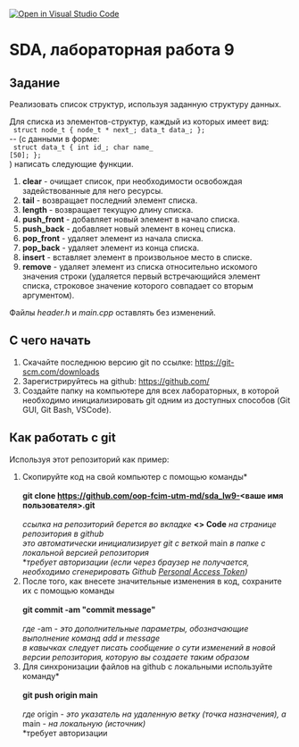 [![Open in Visual Studio Code](https://classroom.github.com/assets/open-in-vscode-f059dc9a6f8d3a56e377f745f24479a46679e63a5d9fe6f495e02850cd0d8118.svg)](https://classroom.github.com/online_ide?assignment_repo_id=7326842&assignment_repo_type=AssignmentRepo)
# SDA, лабораторная работа 9

## Задание ##
Pеализовать список структур, используя заданную структуру данных.

Для списка из элементов-структур, каждый из которых имеет вид:
<br><code>
struct node_t
{
    node_t * next_;
    data_t data_;
};
</code><br>
-- (с данными в форме:
<br><code>
struct data_t
{
  int id_;
  char name_ [50];
};
</code><br>) написать следующие функции.

1. **clear** - очищает список, при необходимости освобождая задействованные для него ресурсы.
2. **tail** - возвращает последний элемент списка.
3. **length** - возвращает текущую длину списка.
4. **push_front** - добавляет новый элемент в начало списка.
5. **push_back** - добавляет новый элемент в конец списка.
6. **pop_front** - удаляет элемент из начала списка.
7. **pop_back** - удаляет элемент из конца списка.
8. **insert** - вставляет элемент в произвольное место в списке.
9. **remove** - удаляет элемент из списка относительно искомого значения строки (удаляется первый встречающийся элемент списка, строковое значение которого совпадает со вторым аргументом).

Файлы _header.h_ и _main.cpp_ оставлять без изменений.

## С чего начать
1. Скачайте последнюю версию git по ссылке: https://git-scm.com/downloads
2. Зарегистрируйтесь на github: https://github.com/
3. Создайте папку на компьютере для всех лабораторных, в которой необходимо инициализировать git одним из доступных способов (Git GUI, Git Bash, VSCode).

## Как работать с git
Используя этот репозиторий как пример:
1. Скопируйте код на свой компьютер с помощью команды*<br><br>
**git clone https://github.com/oop-fcim-utm-md/sda_lw9-<ваше имя пользователя>.git**<br><br>
*ссылка на репозиторий берется во вкладке* **<> Code** *на странице репозитория в github*<br>
*это автоматически инициализирует git с веткой* main *в папке с локальной версией репозитория*<br>
**требует авторизации (если через браузер не получается, необходимо сгенерировать Github [Personal Access Token](https://docs.github.com/en/authentication/keeping-your-account-and-data-secure/creating-a-personal-access-token))*
2. После того, как внесете значительные изменения в код, cохраните их с помощью команды<br><br>
**git commit -am "commit message"**<br><br>
*где* -am - *это дополнительные параметры, обозначающие выполнение команд add и message*<br>
*в кавычках следует писать сообщение о сути изменений в новой версии репозитория, которую вы создаете таким образом*
3. Для синхронизации файлов на github с локальными используйте команду*<br><br>
**git push origin main**<br><br>
*где* origin - *это указатель на удаленную ветку (точка назначения), а* main - *на локальную (источник)*<br>
*требует авторизации
